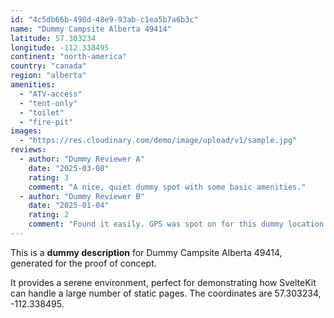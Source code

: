 ```yaml
---
id: "4c5db66b-498d-48e9-93ab-c1ea5b7a6b3c"
name: "Dummy Campsite Alberta 49414"
latitude: 57.303234
longitude: -112.338495
continent: "north-america"
country: "canada"
region: "alberta"
amenities:
  - "ATV-access"
  - "tent-only"
  - "toilet"
  - "fire-pit"
images:
  - "https://res.cloudinary.com/demo/image/upload/v1/sample.jpg"
reviews:
  - author: "Dummy Reviewer A"
    date: "2025-03-08"
    rating: 3
    comment: "A nice, quiet dummy spot with some basic amenities."
  - author: "Dummy Reviewer B"
    date: "2025-01-04"
    rating: 2
    comment: "Found it easily. GPS was spot on for this dummy location."
---
```


This is a **dummy description** for Dummy Campsite Alberta 49414, generated for the proof of concept.

It provides a serene environment, perfect for demonstrating how SvelteKit can handle a large number of static pages. The coordinates are 57.303234, -112.338495.
